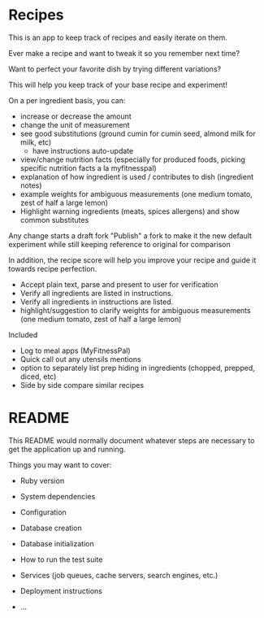 # Recipes

This is an app to keep track of recipes and easily iterate on them.

Ever make a recipe and want to tweak it so you remember next time?

Want to perfect your favorite dish by trying different variations?

This will help you keep track of your base recipe and experiment!

On a per ingredient basis, you can:
* increase or decrease the amount
* change the unit of measurement
* see good substitutions (ground cumin for cumin seed, almond milk for milk, etc)
  * have instructions auto-update
* view/change nutrition facts (especially for produced foods, picking specific nutrition facts a la myfitnesspal)
* explanation of how ingredient is used / contributes to dish (ingredient notes)
* example weights for ambiguous measurements (one medium tomato, zest of half a large lemon)
* Highlight warning ingredients (meats, spices allergens) and show common substitutes

Any change starts a draft fork
"Publish" a fork to make it the new default
experiment while still keeping reference to original for comparison

In addition, the recipe score will help you improve your recipe and guide
it towards recipe perfection.

* Accept plain text, parse and present to user for verification
* Verify all ingredients are listed in instructions.
* Verify all ingredients in instructions are listed.
* highlight/suggestion to clarify weights for ambiguous measurements (one medium tomato, zest of half a large lemon)

Included
* Log to meal apps (MyFitnessPal)
* Quick call out any utensils mentions
* option to separately list prep hiding in ingredients (chopped, prepped, diced, etc)
* Side by side compare similar recipes

# README
This README would normally document whatever steps are necessary to get the
application up and running.

Things you may want to cover:

* Ruby version

* System dependencies

* Configuration

* Database creation

* Database initialization

* How to run the test suite

* Services (job queues, cache servers, search engines, etc.)

* Deployment instructions

* ...
